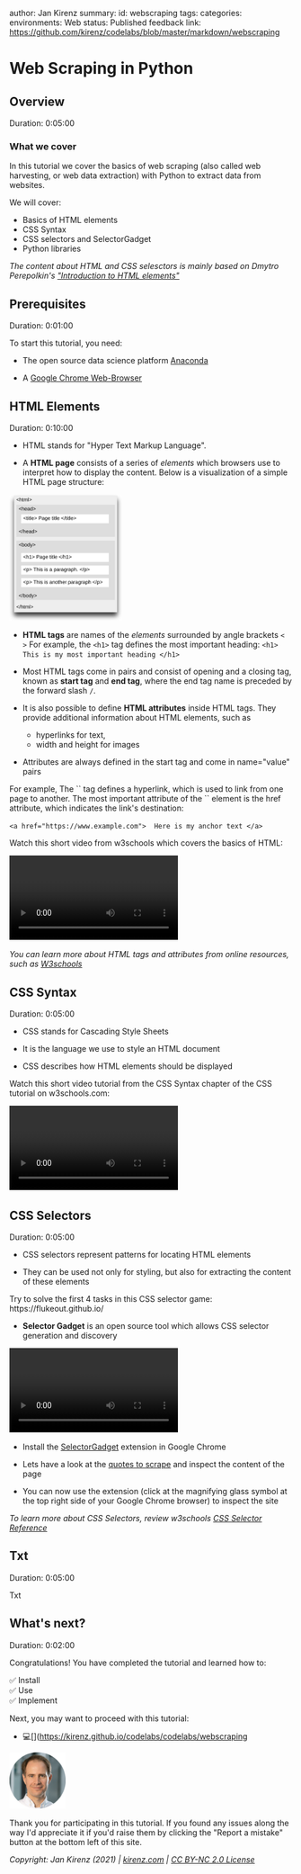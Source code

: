 author: Jan Kirenz
summary:
id: webscraping
tags:
categories:
environments: Web
status: Published
feedback link: https://github.com/kirenz/codelabs/blob/master/markdown/webscraping

# Web Scraping in Python

<!-- ------------------------ -->
## Overview

Duration: 0:05:00

### What we cover

In this tutorial we cover the basics of web scraping (also called web harvesting, or web data extraction) with Python to extract data from websites.

We will cover:

<aside class="positive">

- Basics of HTML elements
- CSS Syntax
- CSS selectors and SelectorGadget
- Python libraries

</aside>


*The content about HTML and CSS selesctors is mainly based on Dmytro Perepolkin's ["Introduction to HTML elements"](https://rvest.tidyverse.org/articles/harvesting-the-web.html)*

<!-- ------------------------ -->
## Prerequisites

Duration: 0:01:00

To start this tutorial, you need:

- The open source data science platform [Anaconda](https://kirenz.github.io/python-basics/docs/programming-toolkit.html#anaconda)

- A [Google Chrome Web-Browser](https://www.google.com/intl/de_de/chrome/)


<!-- ------------------------ -->
## HTML Elements 

Duration: 0:10:00


- HTML stands for "Hyper Text Markup Language". 

- A **HTML page** consists of a series of *elements* which browsers use to interpret how to display the content. Below is a visualization of a simple HTML page structure:

<img src="img/html-page.png" alt="HTML page" width="200">

- **HTML tags** are names of the *elements* surrounded by angle brackets `< >` For example, the `<h1>` tag defines the most important heading:  `<h1> This is my most important heading </h1>`


 
- Most HTML tags come in pairs and consist of opening and a closing tag, known as **start tag** and **end tag**, where the end tag name is preceded by the forward slash `/`.


- It is also possible to define **HTML attributes** inside HTML tags. They provide additional information about HTML elements, such as   
  - hyperlinks for text, 
  - width and height for images


- Attributes are always defined in the start tag and come in name="value" pairs


<aside class="positive">
For example, The `<a>` tag defines a hyperlink, which is used to link from one page to another. The most important attribute of the `<a>` element is the href attribute, which indicates the link's destination: 

`<a href="https://www.example.com">  Here is my anchor text </a>`
</aside>

Watch this short video from w3schools which covers the basics of HTML: 


<video id="ewZ_YWbIWXI"></video>


*You can learn more about HTML tags and attributes from online resources, such as [W3schools](https://www.w3schools.com/html/default.asp)*


<!-- ------------------------ -->
## CSS Syntax

Duration: 0:05:00

- CSS stands for Cascading Style Sheets

- It is the language we use to style an HTML document

- CSS describes how HTML elements should be displayed


Watch this short video tutorial from the CSS Syntax chapter of the CSS tutorial on w3schools.com:

<video id="QqmCs2UTS8s"></video>


<!-- ------------------------ -->
## CSS Selectors

Duration: 0:05:00

- CSS selectors represent patterns for locating HTML elements 

- They can be used not only for styling, but also for extracting the content of these elements

<aside class="negative">
Try to solve the first 4 tasks in this CSS selector game:  https://flukeout.github.io/
</aside>


- **Selector Gadget** is an open source tool which allows CSS selector generation and discovery

<video id=52055686></video>

- Install the [SelectorGadget](https://chrome.google.com/webstore/detail/selectorgadget/mhjhnkcfbdhnjickkkdbjoemdmbfginb) extension in Google Chrome

- Lets have a look at the [quotes to scrape](http://quotes.toscrape.com/) and inspect the content of the page

- You can now use the extension (click at the magnifying glass symbol at the top right side of your Google Chrome browser) to inspect the site


*To learn more about CSS Selectors, review w3schools [CSS Selector Reference](https://www.w3schools.com/cssref/css_selectors.asp)*



<!-- ------------------------ -->
## Txt

Duration: 0:05:00

Txt

<!-- ------------------------ -->
## What's next?

Duration: 0:02:00

Congratulations! You have completed the tutorial and learned how to:

✅ Install  
✅ Use  
✅ Implement  

Next, you may want to proceed with this tutorial:

- 💻[](https://kirenz.github.io/codelabs/codelabs/webscraping


<img src="img/Jan.png" alt="Jan Kirenz" width="100">

Thank you for participating in this tutorial. If you found any issues along the way I'd appreciate it if you'd raise them by clicking the "Report a mistake" button at the bottom left of this site.

*Copyright: Jan Kirenz (2021) | [kirenz.com](https://www.kirenz.com) | [CC BY-NC 2.0 License](https://creativecommons.org/licenses/by-nc/2.0/)*